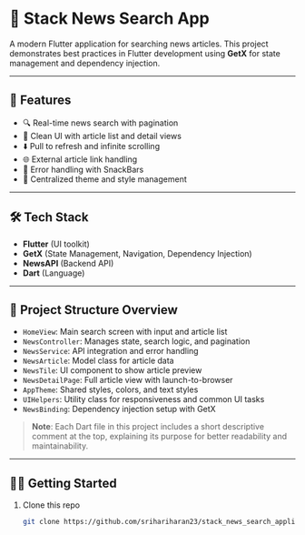# 📱 Stack News Search App

A modern Flutter application for searching news articles. This project demonstrates best practices in Flutter development using **GetX** for state management and dependency injection.

---

## 🚀 Features

- 🔍 Real-time news search with pagination
- 📰 Clean UI with article list and detail views
- ⬇️ Pull to refresh and infinite scrolling
- 🌐 External article link handling
- 💬 Error handling with SnackBars
- 🎨 Centralized theme and style management

---

## 🛠️ Tech Stack

- **Flutter** (UI toolkit)
- **GetX** (State Management, Navigation, Dependency Injection)
- **NewsAPI** (Backend API)
- **Dart** (Language)

---

## 📂 Project Structure Overview

- `HomeView`: Main search screen with input and article list
- `NewsController`: Manages state, search logic, and pagination
- `NewsService`: API integration and error handling
- `NewsArticle`: Model class for article data
- `NewsTile`: UI component to show article preview
- `NewsDetailPage`: Full article view with launch-to-browser
- `AppTheme`: Shared styles, colors, and text styles
- `UIHelpers`: Utility class for responsiveness and common UI tasks
- `NewsBinding`: Dependency injection setup with GetX

> **Note**: Each Dart file in this project includes a short descriptive comment at the top, explaining its purpose for better readability and maintainability.

---

## 🧑‍💻 Getting Started

1. Clone this repo
   ```bash
   git clone https://github.com/srihariharan23/stack_news_search_application.git
